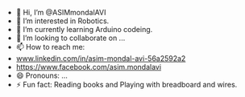 - 👋 Hi, I’m @ASIMmondalAVI
- 👀 I’m interested in Robotics.
- 🌱 I’m currently learning Arduino codeing.
- 💞️ I’m looking to collaborate on ...
- 📫 How to reach me:
- www.linkedin.com/in/asim-mondal-avi-56a2592a2
- https://www.facebook.com/asim.mondalavi
- 😄 Pronouns: ...
- ⚡ Fun fact: Reading books and Playing with breadboard and wires.

<!---
ASIMmondalAVI/ASIMmondalAVI is a ✨ special ✨ repository because its `README.md` (this file) appears on your GitHub profile.
You can click the Preview link to take a look at your changes.
--->

